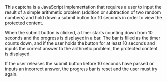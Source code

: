 This captcha is a JavaScript implementation that requires a user to input the result of a simple arithmetic problem (addition or subtraction of two random numbers) and hold down a submit button for 10 seconds in order to view the protected content.

When the submit button is clicked, a timer starts counting down from 10 seconds and the progress is displayed in a bar. The bar is filled as the timer counts down, and if the user holds the button for at least 10 seconds and inputs the correct answer to the arithmetic problem, the protected content is displayed.

If the user releases the submit button before 10 seconds have passed or inputs an incorrect answer, the progress bar is reset and the user must try again.
